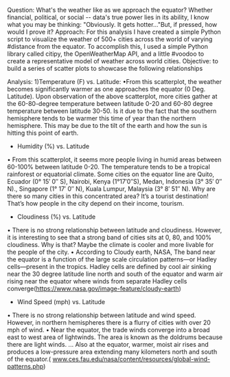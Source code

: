 Question:
What's the weather like as we approach the equator? Whether financial, political, or social -- data's true power lies in its ability, I know what you may be thinking: "Obviously. It gets hotter..."But, if pressed, how would I prove it?
Approach:
	For this analysis I have created a simple Python script to visualize the weather of 500+ cities across the 	world of varying #distance from the equator. To accomplish this, I used a simple Python library called 	citipy, the OpenWeatherMap API, and a little #voodoo to create a representative model of weather across world cities.
Objective:
 to build a series of scatter plots to showcase the following relationships

Analysis:
1)Temperature (F) vs. Latitude:
•From this scatterplot, the weather becomes significantly warmer as one approaches the equator (0 Deg. Latitude). Upon observation of the above scatterplot, more cities gather at the 60-80-degree temperature between latitude 0-20 and 60-80 degree temperature between latitude 30-50. Is it due to the fact that the southern hemisphere tends to be warmer this time of year than the northern hemisphere. This may be due to the tilt of the earth and how the sun is hitting this point of earth.


* Humidity (%) vs. Latitude
 
•	From this scatterplot, it seems more people living in humid areas between 60-100% between latitude 0-20. The temperature tends to be a tropical rainforest or equatorial climate. Some cities on the equator line are Quito, Ecuador (0° 15′ 0″ S), Nairobi, Kenya (1°17′0″S), Medan, Indonesia (3° 35′ 0″ N)., Singapore (1° 17′ 0″ N), Kuala Lumpur, Malaysia (3° 8′ 51″ N). Why are there so many cities in this concentrated area? It’s a tourist destination! That’s how people in the city depend on their income, tourism.

* Cloudiness (%) vs. Latitude
 
•	There is no strong relationship between latitude and cloudiness. However, it is interesting to see that a strong band of cities sits at 0, 80, and 100% cloudiness. Why is that? Maybe the climate is cooler and more livable for the people of the city. 
•	According to Cloudy earth, NASA, The band near the equator is a function of the large scale circulation patterns—or Hadley cells—present in the tropics. Hadley cells are defined by cool air sinking near the 30 degree latitude line north and south of the equator and warm air rising near the equator where winds from separate Hadley cells converge(https://www.nasa.gov/image-feature/cloudy-earth)


* Wind Speed (mph) vs. Latitude
 
•	 There is no strong relationship between latitude and wind speed. However, in northern hemispheres there is a flurry of cities with over 20 mph of wind.
•	Near the equator, the trade winds converge into a broad east to west area of lightwinds. The area is known as the doldrums because there are light winds. ... Also at the equator, warmer, moist air rises and produces a low-pressure area extending many kilometers north and south of the equator.( www.ces.fau.edu/nasa/content/resources/global-wind-patterns.php)


